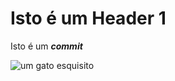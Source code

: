 # Isto é um Header 1

Isto é um _**commit**_

![um gato esquisito](https://octodex.github.com/images/yaktocat.png)
